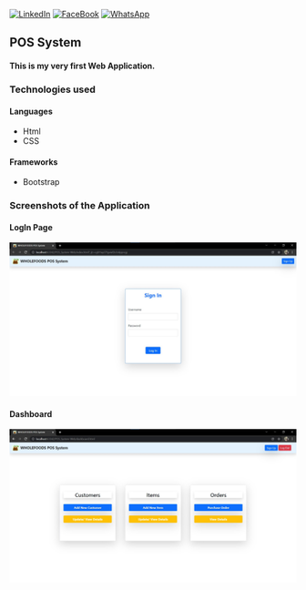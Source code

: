 <div id="top"></div>

[![LinkedIn][linkedin-shield]][linkedin-url]
[![FaceBook][faceBook-shield]][faceBook-url]
[![WhatsApp][whatsApp-shield]][whatsApp-url]

[linkedin-shield]: https://img.shields.io/badge/-LinkedIn-black.svg?style=for-the-badge&logo=linkedin&colorB=555
[linkedin-url]: https://www.linkedin.com/in/hansi-hashani-8a2540203

[faceBook-shield]: https://img.shields.io/badge/Facebook-3498db?style=for-the-badge&logo=facebook&logoColor=white
[faceBook-url]: https://www.facebook.com/hansi.hashani.75

[whatsApp-shield]: https://img.shields.io/badge/WhatsApp-25D366?style=for-the-badge&logo=whatsapp&logoColor=white
[whatsApp-url]: https://wa.me/+94711757824

## POS System
#### This is my very first Web Application.

### Technologies used
#### Languages
- Html
- CSS
#### Frameworks
- Bootstrap
### Screenshots of the Application
#### LogIn Page
![Screenshot](assets/images/logInPage.jpg)
#### Dashboard
![Screenshot](assets/images/dashboard.jpg)
